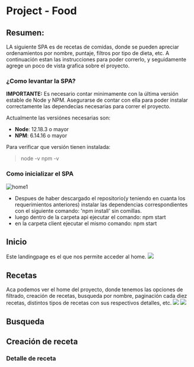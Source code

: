 # Project - Food

## Resumen:
LA siguiente SPA es de recetas de comidas, donde se pueden apreciar ordenamientos por nombre, puntaje, filtros por tipo de dieta, etc. A continuación estan las instrucciones para poder correrlo, y seguidamente agrege un poco de vista grafica sobre el proyecto.

### ¿Como levantar la SPA?

__IMPORTANTE:__ Es necesario contar minimamente con la última versión estable de Node y NPM. Asegurarse de contar con ella para poder instalar correctamente las dependecias necesarias para correr el proyecto.

Actualmente las versiónes necesarias son:

 * __Node__: 12.18.3 o mayor
 * __NPM__: 6.14.16 o mayor

Para verificar que versión tienen instalada:

> node -v
> npm -v

### Como inicializar el SPA
![home1](https://user-images.githubusercontent.com/86976757/147109223-8cbe6fa7-5d4c-42cc-8bf8-2ad490a80bc3.png)

- Despues de haber descargado el repositorio(y teniendo en cuanta los requerimientos anteriores) instalar las dependencias correspondientes con el siguiente comando: 'npm install' sin comillas.
- luego dentro de la carpeta api ejecutar el comando: npm start
- en la carpeta client ejecutar el mismo comando: npm start

## Inicio
Este landingpage es el que nos permite acceder al home.
<img src='https://github.com/Florencia2022/P-I/blob/master/img/landingpage.png'/>

## Recetas
Aca podemos ver el home del proyecto, donde tenemos las opciones de filtrado, creación de recetas, busqueda por nombre, paginación cada diez recetas, distintos tipos de recetas con sus respectivos detalles, etc.
<img src='https://github.com/Florencia2022/P-I/blob/master/img/home1.png'/>
<img src='https://github.com/Florencia2022/P-I/blob/master/img/home2.png'/>


## Busqueda


## Creación de receta


### Detalle de receta

